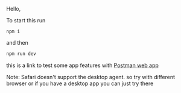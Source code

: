 Hello,

To start this run 
```
npm i
```
and then
```bash
npm run dev
```



this is a link to test some app features with
[Postman web app](https://app.getpostman.com/join-team?invite_code=c017d5732fd79df4bdcd3763254ca2c0959189745bed4306b29a9bbf0f380f39&target_code=cd2232c21215a9c9c8d740d3b60df7e2)


Note: Safari doesn't support the desktop agent. so try with different browser or if you have a desktop app you can just try there
